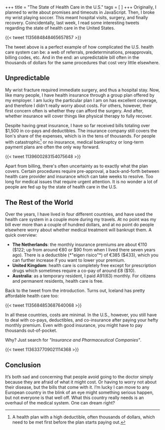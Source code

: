 +++
title = "The State of Health Care in the U.S."
tags = [ ]
+++
Originally, I planned to write about promises and timeouts in JavaScript. Then, I broke my wrist playing soccer. This meant hospital visits, surgery, and finally recovery. Coincidentally, last week, I read some interesting tweets regarding the state of health care in the United States.
<!--more-->

{{< tweet 1135684848465657857 >}}

The tweet above is a perfect example of how complicated the U.S. health care system can be: a web of referrals, predeterminations, preapprovals, billing codes, etc. And in the end: an unpredictable bill often in the thousands of dollars for the same procedures that cost very little elsewhere.

## Unpredictable
My wrist fracture required immediate surgery, and thus a hospital stay. Now, like many people, I have health insurance through a group plan offered by my employer. I am lucky the particular plan I am on has excellent coverage, and therefore I didn’t really worry about costs. For others, however, their first concern often is whether they can afford the surgery. And after, whether insurance will cover things like physical therapy to fully recover.

Despite having great insurance, I have so far received bills totaling over $1,500 in co-pays and deductibles. The insurance company still covers the lion's share of the expenses, which is in the tens of thousands. For people with catastrophic[^2] or no insurance, medical bankruptcy or long-term payment plans are often the only way forward.

{{< tweet 1139600283154075648 >}}

Apart from billing, there's often uncertainty as to exactly what the plan covers. Certain procedures require pre-approval, a back-and-forth between health care provider and insurance which can take weeks to resolve. Too long for medical issues that require urgent attention. It is no wonder a lot of people are fed up by the state of health care in the U.S.

## The Rest of the World
Over the years, I have lived in four different countries, and have used the health care system in a couple more during my travels. At no point was my bill ever more than a couple of hundred dollars, and at no point do people elsewhere worry about whether medical treatment will bankrupt them. A quick overview:

* **The Netherlands**: the monthly insurance premiums are about €110 ($122; up from around €80 or $90 from when I lived there seven years ago). There is a deductible (*"eigen risico"*) of €385 ($433), which you can further increase if you want to lower your premium.
* **United Kingdom**: health care is completely free except for prescription drugs which sometimes require a co-pay of around £8 ($10).
* **Australia**: as a temporary resident, I paid A$91 ($63) monthly. For citizens and permanent residents, health care is free.

Back to the tweet from the introduction. Turns out, Iceland has pretty affordable health care too:

{{< tweet 1135684853687640068 >}}

In all these countries, costs are minimal. In the U.S., however, you still have to deal with co-pays, deductibles, and co-insurance after paying your hefty monthly premium. Even with good insurance, you might have to pay thousands out-of-pocket.

Why? Just search for *"Insurance and Pharmaceutical Companies"*.

{{< tweet 1136337709021114368 >}}

## Conclusion
It’s both sad and concerning that people avoid going to the doctor simply because they are afraid of what it might cost. Or having to worry not about their disease, but the bills that come with it. I’m lucky I can move to any European country in the blink of an eye might something serious happen, but not everyone is that well off. What this country really needs is an overhaul of the medical system. One can dream right?

[1]: https://twitter.com/vseventer
[^2]: A health plan with a high deductible, often thousands of dollars, which need to be met first before the plan starts paying out.
